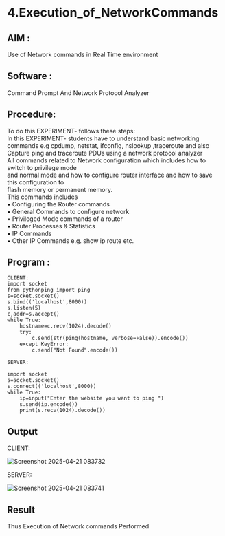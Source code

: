 # 4.Execution_of_NetworkCommands
## AIM :

Use of Network commands in Real Time environment

## Software : 

Command Prompt And Network Protocol Analyzer

## Procedure:

To do this EXPERIMENT- follows these steps:
<BR>
In this EXPERIMENT- students have to understand basic networking commands e.g cpdump, netstat, ifconfig, nslookup ,traceroute and also Capture ping and traceroute PDUs using a network protocol analyzer 
<BR>
All commands related to Network configuration which includes how to switch to privilege mode
<BR>
and normal mode and how to configure router interface and how to save this configuration to
<BR>
flash memory or permanent memory.
<BR>
This commands includes
<BR>
• Configuring the Router commands
<BR>
• General Commands to configure network
<BR>
• Privileged Mode commands of a router 
<BR>
• Router Processes & Statistics
<BR>
• IP Commands
<BR>
• Other IP Commands e.g. show ip route etc.
<BR>

## Program :

```
CLIENT:
import socket 
from pythonping import ping 
s=socket.socket() 
s.bind(('localhost',8000)) 
s.listen(5) 
c,addr=s.accept() 
while True: 
    hostname=c.recv(1024).decode() 
    try: 
        c.send(str(ping(hostname, verbose=False)).encode()) 
    except KeyError: 
        c.send("Not Found".encode())

SERVER:
 
import socket 
s=socket.socket() 
s.connect(('localhost',8000)) 
while True: 
    ip=input("Enter the website you want to ping ") 
    s.send(ip.encode()) 
    print(s.recv(1024).decode()) 
```

## Output

CLIENT:

![Screenshot 2025-04-21 083732](https://github.com/user-attachments/assets/b130249c-d876-46cc-bb99-b63fc91e9e8c)

SERVER:

![Screenshot 2025-04-21 083741](https://github.com/user-attachments/assets/bfaf8e49-2c85-4b87-adaa-66bc660898e4)


## Result
Thus Execution of Network commands Performed 
